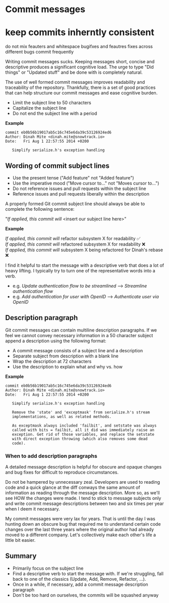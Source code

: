 # Commit messages

# keep commits inherntly consistent

do not mix feauters and whitespace
bugifxes and feautres
fixes across different bugs
commit frequently

Writing commit messages sucks. Keeping messages short, concise and descriptive produces a significant cognitive load. The urge to type "Did things" or "Updated stuff" and be done with is completely natural.

The use of well formed commit messages improves readability and traceability of the repository. Thankfully, there is a set of good practices that can help structure our commit messages and ease cognitive burden.

- Limit the subject line to 50 characters
- Capitalize the subject line
- Do not end the subject line with a period

**Example**

```
commit eb0b56b19017ab5c16c745e6da39c53126924ed6  
Author: Dinah Mite <dinah.mite@snowtrack.io>  
Date:   Fri Aug 1 22:57:55 2014 +0200

   Simplify serialize.h's exception handling
```

## Wording of commit subject lines

- Use the present tense ("Add feature" not "Added feature")
- Use the imperative mood ("Move cursor to..." not "Moves cursor to...")
- Do not reference issues and pull requests within the subject line
- Reference issues and pull requests liberally within the description

A properly formed Git commit subject line should always be able to complete the following sentence:

"*If applied, this commit will* \<insert our subject line here\>"

**Example**  

*If applied, this commit will* refactor subsystem X for readability ✅  
*If applied, this commit will* refactored subsystem X for readability ❌  
*If applied, this commit will* subsystem X being refactored for Dinah's rebase ❌  

I find it helpful to start the message with a descriptive verb that does a lot of heavy lifting. I typically try to turn one of the representative words into a verb.

- e.g. *Update authentication flow to be streamlined* --> *Streamline authentication flow*
- e.g. *Add authentication for user with OpenID* --> *Authenticate user via OpenID*

## Description paragraph

Git commit messages can contain multiline description paragraphs. If we feel we cannot convey necessary information in a 50 character subject append a description using the following format:

- A commit message consists of a subject line and a description
- Separate subject from description with a blank line
- Wrap the description at 72 characters
- Use the description to explain what and why vs. how

**Example**

```
commit eb0b56b19017ab5c16c745e6da39c53126924ed6  
Author: Dinah Mite <dinah.mite@snowtrack.io>  
Date:   Fri Aug 1 22:57:55 2014 +0200

   Simplify serialize.h's exception handling

   Remove the 'state' and 'exceptmask' from serialize.h's stream
   implementations, as well as related methods.

   As exceptmask always included 'failbit', and setstate was always
   called with bits = failbit, all it did was immediately raise an
   exception. Get rid of those variables, and replace the setstate
   with direct exception throwing (which also removes some dead
   code).
```

### When to add description paragraphs

A detailed message description is helpful for obscure and opaque changes and bug fixes for difficult to reproduce circumstances. 

Do not be hampered by unnecessary zeal. Developers are used to reading code and a quick glance at the diff conways the same amount of information as reading through the message description. More so, as we'll see HOW the changes were made.
I tend to stick to message subjects only and write commit message descriptions between two and six times per year when I deem it necessary.

My commit messages were very lax for years. That is until the day I was hunting down an obscure bug that required me to understand certain code changes over the last three years where the original author had already moved to a different company. Let's collectively make each other's life a little bit easier.

## Summary

- Primarily focus on the subject line
- Find a descriptive verb to start the message with. If we're struggling, fall back to one of the classics (Update, Add, Remove, Refactor, ...).
- Once in a while, if necessary, add a commit message description paragraph
- Don't be too hard on ourselves, the commits will be squashed anyway
